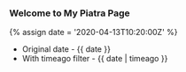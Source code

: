 ---
---

### Welcome to My Piatra Page

{% assign date = '2020-04-13T10:20:00Z' %}

- Original date - {{ date }}
- With timeago filter - {{ date | timeago }}